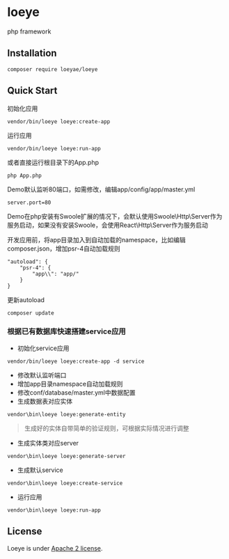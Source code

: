 # loeye
php framework


## Installation
```
composer require loeyae/loeye 
```

## Quick Start
初始化应用
```
vendor/bin/loeye loeye:create-app
```
运行应用
```
vendor/bin/loeye loeye:run-app
```
或者直接运行根目录下的App.php
```
php App.php
```
Demo默认监听80端口，如需修改，编辑app/config/app/master.yml
```
server.port=80
```
Demo在php安装有Swoole扩展的情况下，会默认使用Swoole\Http\Server作为服务启动，如果没有安装Swoole，会使用React\Http\Server作为服务启动

开发应用前，将app目录加入到自动加载的namespace，比如编辑composer.json，增加psr-4自动加载规则
```
"autoload": {
    "psr-4": {
        "app\\": "app/"
    }
}
```
更新autoload
```
composer update
```
### 根据已有数据库快速搭建service应用
* 初始化service应用
```
vendor/bin/loeye loeye:create-app -d service
```
* 修改默认监听端口
* 增加app目录namespace自动加载规则
* 修改conf/database/master.yml中数据配置
* 生成数据表对应实体
```
vendor\bin\loeye loeye:generate-entity
```
> 生成好的实体自带简单的验证规则，可根据实际情况进行调整
* 生成实体类对应server
```
vendor\bin\loeye loeye:generate-server
```
* 生成默认service
```
vendor\bin\loeye loeye:create-service
```
* 运行应用
```
vendor\bin\loeye loeye:run-app
```
## License
Loeye is under <a href="http://www.apache.org/licenses/LICENSE-2.0.html">Apache 2 license</a>.